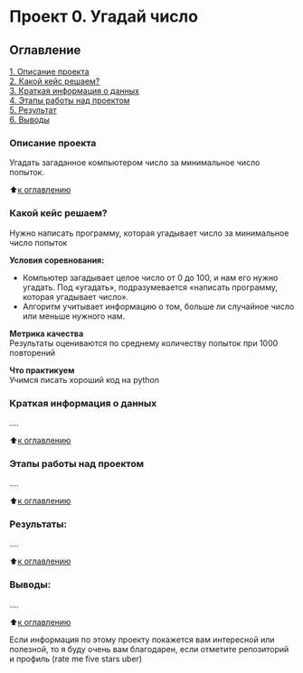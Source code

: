 # Проект 0. Угадай число

## Оглавление  
[1. Описание проекта](https://github.com/vladuxakharlamov/exercise8.1/tree/main/guess_num_game/README.md#Описание-проекта)  
[2. Какой кейс решаем?](https://github.com/vladuxakharlamov/exercise8.1/tree/main/guess_num_game/README.md#Какой-кейс-решаем)  
[3. Краткая информация о данных](https://github.com/vladuxakharlamov/exercise8.1/tree/main/guess_num_game/README.md#Краткая-информация-о-данных)  
[4. Этапы работы над проектом](https://github.com/vladuxakharlamov/exercise8.1/tree/main/guess_num_game/README.md#Этапы-работы-над-проектом)  
[5. Результат](https://github.com/vladuxakharlamov/exercise8.1/tree/main/guess_num_game/README.md#Результат)    
[6. Выводы](https://github.com/vladuxakharlamov/exercise8.1/tree/main/guess_num_game/README.md#Выводы) 

### Описание проекта    
Угадать загаданное компьютером число за минимальное число попыток.

:arrow_up:[к оглавлению](https://github.com/vladuxakharlamov/exercise8.1/tree/main/guess_num_game/README.md#Оглавление)


### Какой кейс решаем?    
Нужно написать программу, которая угадывает число за минимальное число попыток

**Условия соревнования:**  
- Компьютер загадывает целое число от 0 до 100, и нам его нужно угадать. Под «угадать», подразумевается «написать программу, которая угадывает число».
- Алгоритм учитывает информацию о том, больше ли случайное число или меньше нужного нам.

**Метрика качества**     
Результаты оцениваются по среднему количеству попыток при 1000 повторений

**Что практикуем**     
Учимся писать хороший код на python


### Краткая информация о данных
....
  
:arrow_up:[к оглавлению](https://github.com/vladuxakharlamov/exercise8.1/tree/main/guess_num_game/README.md#Оглавление)


### Этапы работы над проектом  
....

:arrow_up:[к оглавлению](https://github.com/vladuxakharlamov/exercise8.1/tree/main/guess_num_game/README.md#Оглавление)


### Результаты:  
....

:arrow_up:[к оглавлению](https://github.com/vladuxakharlamov/exercise8.1/tree/main/guess_num_game/README.md#Оглавление)


### Выводы:  
....

:arrow_up:[к оглавлению](https://github.com/vladuxakharlamov/exercise8.1/tree/main/guess_num_game/README.md#Оглавление)


Если информация по этому проекту покажется вам интересной или полезной, то я буду очень вам благодарен, если отметите репозиторий и профиль (rate me five stars uber)